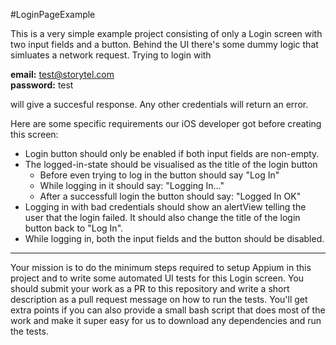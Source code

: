 #LoginPageExample

This is a very simple example project consisting of only a Login screen with two input fields and a button. Behind the UI there's some dummy logic that simluates a network request. Trying to login with 

**email:** test@storytel.com  
**password:** test 

will give a succesful response. Any other credentials will return an error.


Here are some specific requirements our iOS developer got before creating this screen:

- Login button should only be enabled if both input fields are non-empty.
- The logged-in-state should be visualised as the title of the login button
  - Before even trying to log in the button should say "Log In"
  - While logging in it should say: "Logging In..."
  - After a successfull login the button should say: "Logged In OK"
- Logging in with bad credentials should show an alertView telling the user that the login failed. It should also change the title of the login button back to "Log In". 
- While logging in, both the input fields and the button should be disabled.


------

Your mission is to do the minimum steps required to setup Appium in this project and to write some automated UI tests for this Login screen. You should submit your work as a PR to this repository and write a short description as a pull request message on how to run the tests. You'll get extra points if you can also provide a small bash script that does most of the work and make it super easy for us to download any dependencies and run the tests. 

